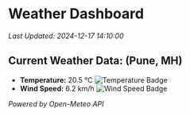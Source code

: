 
# Weather Dashboard

_Last Updated: 2024-12-17 14:10:00_

## Current Weather Data: (Pune, MH)
- **Temperature:** 20.5 °C ![Temperature Badge](https://img.shields.io/badge/Temperature-Medium%20Temp-green)
- **Wind Speed:** 6.2 km/h ![Wind Speed Badge](https://img.shields.io/badge/Wind%20Speed-Low%20Wind-blue)

*Powered by Open-Meteo API*
